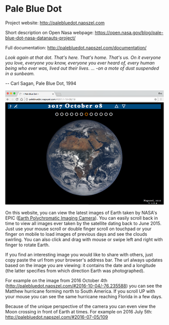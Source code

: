 # Pale Blue Dot

Project website: http://palebluedot.napszel.com

Short description on Open Nasa webpage: https://open.nasa.gov/blog/pale-blue-dot-nasa-datanauts-project/

Full documentation: http://palebluedot.napszel.com/documentation/

_Look again at that dot. That's here. That's home. That's us. On it everyone you love, everyone you know, everyone you ever heard of, every human being who ever was, lived out their lives. ... -on a mote of dust suspended in a sunbeam._

-- Carl Sagan, Pale Blue Dot, 1994

![image](palebluedot_website.png "Pale Blue Dot website")

On this website, you can view the latest images of Earth taken by NASA's EPIC ([Earth Polychromatic Imaging Camera](https://epic.gsfc.nasa.gov/epic)). You can easily scroll back in time to view all images ever taken by the satellite dating back to June 2015. Just use your mouse scroll or double finger scroll on touchpad or your finger on mobile to load images of previous days and see the clouds swirling. You can also click and drag with mouse or swipe left and right with finger to rotate Earth.

If you find an interesting image you would like to share with others, just copy paste the url from your browser's address bar. The url always updates based on the image you are viewing: it contains the date and a longitude (the latter specifies from which direction Earth was photographed).

For example on the image from 2016 October 4th (http://palebluedot.napszel.com/#2016-10-04/-76.235588) you can see the Matthew hurricane forming north to South America. If you scroll UP with your mouse you can see the same hurricane reaching Florida in a few days.

Because of the unique perspective of the camera you can even view the Moon crossing in front of Earth at times. For example on 2016 July 5th: http://palebluedot.napszel.com/#2016-07-05/109


